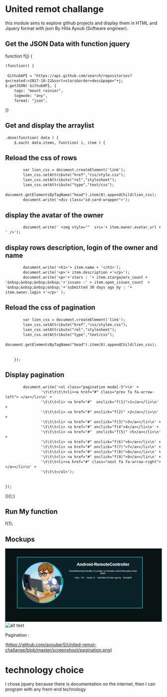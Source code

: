 # United remot challange
this module aims to explore github projects and display them in HTML and Jquery format with json By Hlila Ayoub (Software  engineer).

## Get the JSON Data with function jquery

   function f(j) {



	    
	(function() {

  	 GithubAPI = "https://api.github.com/search/repositories?q=created:>2017-10-22&sort=stars&order=desc&page="+j;
  	$.getJSON( GithubAPI, {
    	tags: "mount rainier",
    	tagmode: "any",
    	format: "json",
  }) 
  
  ##   Get and display the arraylist  
    .done(function( data ) {
      	$.each( data.items, function( i, item ) {
        
 ##   Reload the css of rows
      
			var lien_css = document.createElement('link');
			lien_css.setAttribute("href","css/style.css");
			lien_css.setAttribute("rel","stylesheet");
			lien_css.setAttribute("type","text/css");
			document.getElementsByTagName("head").item(0).appendChild(lien_css);
            document.write('<div class="id-card-wrapper">');

## display the avatar of the owner 
            document.write(' <img style=""  src='+ item.owner.avatar_url + ' />');
           

## display rows description, login of the owner and name 

			document.write('<h1>'+ item.name + '</h1>');
            document.write('<p>'+ item.description +'</p>');
            document.write('<p>'+'stars : '+ item.stargazers_count + '&nbsp;&nbsp;&nbsp;&nbsp;'+'issues :' + item.open_issues_count  + '&nbsp;&nbsp;&nbsp;&nbsp;'+'submitted 30 days ago by : '+ item.owner.login +'</p>' );


## Reload the css of pagination

			var lien_css = document.createElement('link');
			lien_css.setAttribute("href","css/stylee.css");
			lien_css.setAttribute("rel","stylesheet");
			lien_css.setAttribute("type","text/css");
			document.getElementsByTagName("head").item(0).appendChild(lien_css);


		});

## Display pagination
                        
			document.write('<ul class="pagination modal-5">\n' +
					'\t\t\t\t\t<li><a href="#" class="prev fa fa-arrow-left"> </a></li>\n' +
					'\t\t\t<li> <a href="#"  onclick="f(1)">1</a></li>\n' +
					'\t\t\t<li> <a href="#" onclick="f(2)" >2</a></li>\n' +
					'\t\t\t<li> <a href="#" onclick="f(3)">3</a></li>\n' +
					'\t\t\t<li> <a href="#" onclick="f(4">4</a></li>\n' +
					'\t\t\t<li> <a href="#"  onclick="f(5)" >5</a></li>\n' +
					'\t\t\t<li> <a href="#" onclick="f(6)">6</a></li>\n' +
					'\t\t\t<li> <a href="#" onclick="f(7)">7</a></li>\n' +
					'\t\t\t<li> <a href="#" onclick="f(8)">8</a></li>\n' +
					'\t\t\t<li> <a href="#" onclick="f(9)">9</a></li>\n' +
					'\t\t\t<li><a href="#" class="next fa fa-arrow-right"></a></li>\n' +
					'\t\t\t</ul>');


    });
})();}
## Run My function 
f(1);
## Mockups
![alt text](https://github.com/ayouber5/United-remot-challange/blob/master/screenshoot/capture1.png)
![alt text](https://github.com/ayouber5/United-remot-challange/blob/master/screenshoot/capture2.png)


Pagination :

(https://github.com/ayouber5/United-remot-challange/blob/master/screenshoot/pagination.png)

# technology choice

I chose jquery because there is documentation on the internet, then I can program with any frent-end technology
